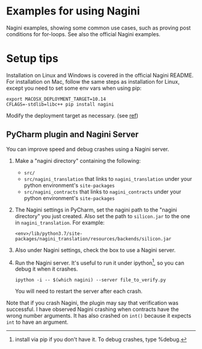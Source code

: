 # Examples for using Nagini

Nagini examples, showing some common use cases, such as proving post conditions for for-loops.
See also the official Nagini examples.


# Setup tips

Installation on Linux and Windows is covered in the official Nagini README.
For installation on Mac, follow the same steps as installation for Linux, except
you need to set some env vars when using pip:
~~~
export MACOSX_DEPLOYMENT_TARGET=10.14
CFLAGS=-stdlib=libc++ pip install nagini
~~~
Modify the deployment target as necessary.
(see [ref](https://stackoverflow.com/questions/53033202/cvxpy-stlibc-installation-error-on-macos-mojave))


## PyCharm plugin and Nagini Server

You can improve speed and debug crashes using a Nagini server.

1. Make a "nagini directory" containing the following:
   - `src/`
   - `src/nagini_translation` that links to `nagini_translation` under your python environment's `site-packages`
   - `src/nagini_contracts` that links to `nagini_contracts` under your python environment's `site-packages`

2. The Nagini settings in PyCharm, set the nagini path to the "nagini directory" you just created.
   Also set the path to `silicon.jar` to the one in `nagini_translation`. For example:
   ~~~
   <env>/lib/python3.7/site-packages/nagini_translation/resources/backends/silicon.jar
   ~~~
   
3. Also under Nagini settings, check the box to use a Nagini server.
    
4. Run the Nagini server. It's useful to run it under ipython[^1], so you can debug it
   when it crashes. 
   ~~~
   ipython -i -- $(which nagini) --server file_to_verify.py
   ~~~
   You will need to restart the server after each crash.
   
[^1]: install via pip if you don't have it. To debug crashes, type %debug.
   
Note that if you crash Nagini, the plugin may say that verification was successful. I have
observed Nagini crashing when contracts have the wrong number arguments. It has also crashed on `int()` because
it expects `int` to have an argument.
